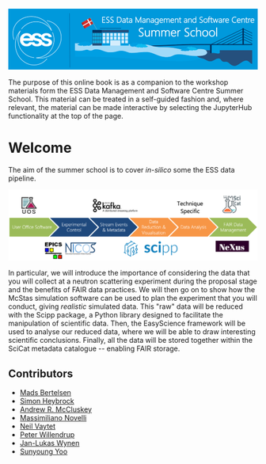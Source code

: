 ![](./images/logo.png)

The purpose of this online book is as a companion to the workshop materials form the ESS Data Management and Software Centre Summer School.
This material can be treated in a self-guided fashion and, where relevant, the material can be made interactive by selecting the JupyterHub functionality at the top of the page.

# Welcome

The aim of the summer school is to cover *in-silico* some the ESS data pipeline.

![](./images/pipeline.png)

In particular, we will introduce the importance of considering the data that you will collect at a neutron scattering experiment during the proposal stage and the benefits of FAIR data practices.
We will then go on to show how the McStas simulation software can be used to plan the experiment that you will conduct, giving *realistic* simulated data.
This "raw" data will be reduced with the Scipp package, a Python library designed to facilitate the manipulation of scientific data.
Then, the EasyScience framework will be used to analyse our reduced data, where we will be able to draw interesting scientific conclusions.
Finally, all the data will be stored together within the SciCat metadata catalogue -- enabling FAIR storage.

## Contributors

- [Mads Bertelsen](https://github.com/mads-bertelsen)
- [Simon Heybrock](https://github.com/SimonHeybrock)
- [Andrew R. McCluskey](https://mccluskey.scot)
- [Massimiliano Novelli](https://github.com/nitrosx)
- [Neil Vaytet](https://github.com/nvaytet)
- [Peter Willendrup](https://github.com/willend)
- [Jan-Lukas Wynen](https://github.com/jl-wynen)
- [Sunyoung Yoo](https://github.com/YooSunYoung)
